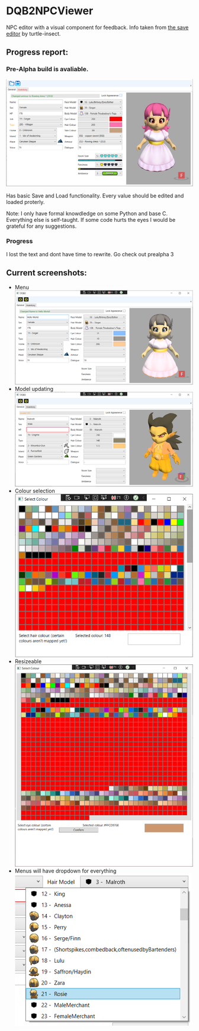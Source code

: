 # DQB2NPCViewer
NPC editor with a visual component for feedback. Info taken from [the save editor](https://github.com/turtle-insect/DQB2) by turtle-insect.

## Progress report:

### Pre-Alpha build is avaliable.</br>
<img src="./Screenshots/PreAlpha1.png"> </br>

Has basic Save and Load functionality. Every value should be edited and loaded proterly.

Note: I only have formal knowdledge on some Python and base C. Everything else is self-taught. If some code hurts the eyes I would be grateful for any suggestions.

### Progress

I lost the text and dont have time to rewrite. Go check out prealpha 3

## Current screenshots:
- Menu </br>
<img src="./Screenshots/General.png"> </br>
- Model updating </br>
<img src="./Screenshots/General2.png"></br>
- Colour selection </br>
<img src="./Screenshots/Colour2.png"></br>
- Resizeable </br>
<img src="./Screenshots/Colour.png"></br>
- Menus will have dropdown for everything </br>
<img src="./Screenshots/drop.png"></br>
